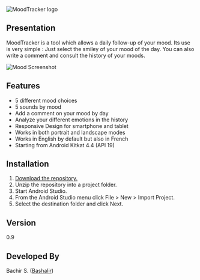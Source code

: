 ![MoodTracker logo](http://www.image-heberg.fr/files/1522910896379292382.png "MoodTracker")

## Presentation

MoodTracker is a tool which allows a daily follow-up of your mood. Its use is very simple : 
Just select the smiley of your mood of the day. You can also write a comment and consult the history of your moods.

![Mood Screenshot](http://www.image-heberg.fr/files/1522913444780283264.png "Mood Screenshot")

## Features
* 5 different mood choices
* 5 sounds by mood
* Add a comment on your mood by day
* Analyze your different emotions in the history
* Responsive Design for smartphone and tablet
* Works in both portrait and landscape modes
* Works in English by default but also in French
* Starting from Android Kitkat 4.4 (API 19)

## Installation
1. [Download the repository.](https://github.com/Bashalir/MoodTracker/archive/master.zip)
2. Unzip the repository into a project folder.
3.  Start Android Studio.    
4.  From the Android Studio menu click File > New > Import Project.    
6.  Select the destination folder and click Next.

## Version
0.9

## Developed By

Bachir S. ([Bashalir](https://github.com/Bashalir))